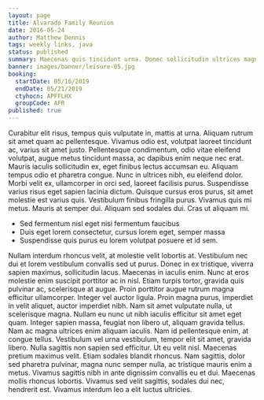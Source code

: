 ```yaml
---
layout: page
title: Alvarado Family Reunion
date: 2016-05-24
author: Matthew Dennis
tags: weekly links, java
status: published
summary: Maecenas quis tincidunt urna. Donec sollicitudin ultrices magna.
banner: images/banner/leisure-05.jpg
booking:
  startDate: 05/16/2019
  endDate: 05/21/2019
  ctyhocn: APFFLHX
  groupCode: AFR
published: true
---
```

Curabitur elit risus, tempus quis vulputate in, mattis at urna. Aliquam rutrum sit amet quam ac pellentesque. Vivamus odio est, volutpat laoreet tincidunt ac, varius sit amet justo. Pellentesque condimentum, odio vitae eleifend volutpat, augue metus tincidunt massa, ac dapibus enim neque nec erat. Mauris iaculis sollicitudin ex, eget finibus lectus accumsan eu. Aliquam tempus odio et pharetra congue. Nunc in ultrices nibh, eu eleifend dolor. Morbi velit ex, ullamcorper in orci sed, laoreet facilisis purus. Suspendisse varius risus eget sapien lacinia dictum. Quisque cursus eros purus, sit amet molestie est varius quis. Vestibulum finibus fringilla purus. Vivamus quis mi metus. Mauris at semper dui. Aliquam sed sodales dui. Cras ut aliquam mi.

* Sed fermentum nisl eget nisi fermentum faucibus
* Duis eget lorem consectetur, cursus lorem eget, semper massa
* Suspendisse quis purus eu lorem volutpat posuere et id sem.

Nullam interdum rhoncus velit, at molestie velit lobortis at. Vestibulum nec dui et lorem vestibulum convallis sed ut purus. Donec in ex tristique, viverra sapien maximus, sollicitudin lacus. Maecenas in iaculis enim. Nunc at eros molestie enim suscipit porttitor ac in nisl. Etiam turpis tortor, gravida quis pulvinar ac, scelerisque at augue. Proin porttitor augue rutrum magna efficitur ullamcorper. Integer vel auctor ligula. Proin magna purus, imperdiet in velit aliquet, auctor imperdiet nibh. Nam sit amet vulputate nulla, ut scelerisque magna. Nullam eu nunc ut nibh iaculis efficitur sit amet eget quam.
Integer sapien massa, feugiat non libero ut, aliquam gravida tellus. Nam ac magna ultrices enim aliquam iaculis. Nam id pellentesque enim, at congue tellus. Vestibulum vel urna vestibulum, tempor elit sit amet, gravida libero. Nulla sagittis non sapien sed efficitur. Ut eu velit nisl. Maecenas pretium maximus velit. Etiam sodales blandit rhoncus. Nam sagittis, dolor sed pharetra pulvinar, magna nunc semper nulla, ac tristique mauris enim a metus. Vivamus sagittis nibh in ante dignissim convallis eu et dui. Maecenas mollis rhoncus lobortis. Vivamus sed velit sagittis, sodales dui nec, hendrerit est. Vivamus interdum leo a elit luctus ultricies.
